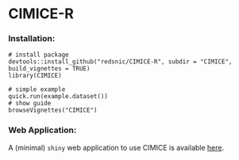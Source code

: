 # CIMICE-R

### Installation:

```{R}
# install package
devtools::install_github("redsnic/CIMICE-R", subdir = "CIMICE", build_vignettes = TRUE)
library(CIMICE)

# simple example
quick.run(example.dataset())
# show guide
browseVignettes("CIMICE")
```

### Web Application:

A (minimal) `shiny` web application to use CIMICE is available [here](https://redsnic.shinyapps.io/CIMICE_WEB/).